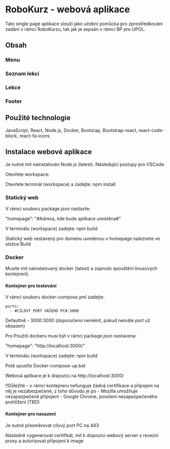 # RoboKurz - webová aplikace

Tato single page aplikace slouží jako učební pomůcka pro zprostředkování zadání v rámci RoboKurzu, tak jak je sepsán v rámci BP pro UPOL.

## Obsah

### Menu

### Seznam lekcí

### Lekce

####

### Footer

## Použité technologie

JavaScript, React, Node.js, Docker, Bootsrap, Bootstrap-react, react-code-block, react-fa-icons

## Instalace webové aplikace
Je nutné mít nainstalován Node.js (latest). Následující postupy pro VSCode:

Otevřete workspace:

Otevřete terminál (workspace) a zadejte: npm install

### Statický web

V rámci souboru package.json nastavte:

  "homepage": "#Adresa, kde bude aplikace umístěna#"

V terminálu (workspace) zadejte: npm build

Statický web sestavený pro doménu uvedenou v homepage naleznete ve složce Build

### Docker
Musíte mít nainstalovaný docker (latest) a zapnuto spouštění linuxových kontejnerů.

#### Kontejner pro testování

V rámci souboru docker-compose.yml zadejte:

    ports:
      - #CÍLOVÝ PORT VAŠEHO PC#:3000

Defaultně - 3000:3000
(doporučeno neměnit, pokud nemáte port už obsazen)

Pro Použití dockeru musí být v rámci package.json nastavena:

  "homepage": "http://localhost:3000/"

V terminálu (workspace) zadejte: npm build

Poté spusťte Docker-compose-up.bat

Webová aplikace je k dispozici na http://localhost:3000/

!!Důležité - v rámci kontejneru nefunguje žádná certifikace a připojení na něj je nezabezpečené, z toho důvodu je po
           - Mozilla umožňuje nezapezpečené připojení
           - Google Chrome, povolení nezapezpečeného prohlížení (TBD)

#### Kontejner pro nasazení

Je nutné přesměrovat cílový port PC na 443

Následně vygenerovat certifikát, mít k dispozici webový server s revezní proxy a autorizovat připojení k image

